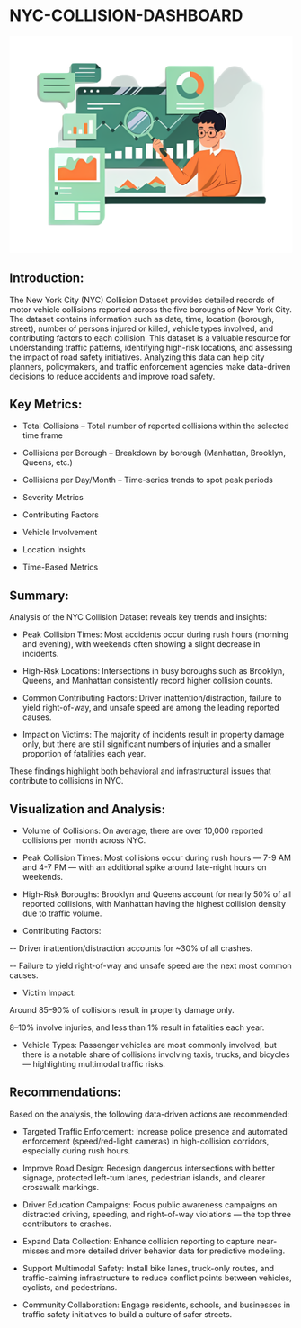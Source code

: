 # NYC-COLLISION-DASHBOARD

![](https://github.com/Jessiejones08/NYC-COLLISION-DASHBOARD/blob/main/favpng_43bd4378aaff742ec89648ff859226da.png)



## Introduction:

The New York City (NYC) Collision Dataset provides detailed records of motor vehicle collisions reported across the five boroughs of New York City. The dataset contains information such as date, time, location (borough, street), number of persons injured or killed, vehicle types involved, and contributing factors to each collision. This dataset is a valuable resource for understanding traffic patterns, identifying high-risk locations, and assessing the impact of road safety initiatives. Analyzing this data can help city planners, policymakers, and traffic enforcement agencies make data-driven decisions to reduce accidents and improve road safety.


## Key Metrics:

- Total Collisions – Total number of reported collisions within the selected time frame

- Collisions per Borough – Breakdown by borough (Manhattan, Brooklyn, Queens, etc.)

- Collisions per Day/Month – Time-series trends to spot peak periods

- Severity Metrics

-  Contributing Factors

- Vehicle Involvement

- Location Insights

- Time-Based Metrics



## Summary:

Analysis of the NYC Collision Dataset reveals key trends and insights:

- Peak Collision Times: Most accidents occur during rush hours (morning and evening), with weekends often showing a slight decrease in incidents.

- High-Risk Locations: Intersections in busy boroughs such as Brooklyn, Queens, and Manhattan consistently record higher collision counts.

- Common Contributing Factors: Driver inattention/distraction, failure to yield right-of-way, and unsafe speed are among the leading reported causes.

- Impact on Victims: The majority of incidents result in property damage only, but there are still significant numbers of injuries and a smaller proportion of fatalities each year.


These findings highlight both behavioral and infrastructural issues that contribute to collisions in NYC.

## Visualization and Analysis:


- Volume of Collisions: On average, there are over 10,000 reported collisions per month across NYC.

- Peak Collision Times: Most collisions occur during rush hours — 7-9 AM and 4-7 PM — with an additional spike around late-night hours on weekends.

- High-Risk Boroughs: Brooklyn and Queens account for nearly 50% of all reported collisions, with Manhattan having the highest collision density due to traffic volume.

- Contributing Factors:

-- Driver inattention/distraction accounts for ~30% of all crashes.

-- Failure to yield right-of-way and unsafe speed are the next most common causes.

- Victim Impact:

Around 85–90% of collisions result in property damage only.

8–10% involve injuries, and less than 1% result in fatalities each year.

- Vehicle Types: Passenger vehicles are most commonly involved, but there is a notable share of collisions involving taxis, trucks, and bicycles — highlighting multimodal traffic risks.


## Recommendations:

Based on the analysis, the following data-driven actions are recommended:

- Targeted Traffic Enforcement: Increase police presence and automated enforcement (speed/red-light cameras) in high-collision corridors, especially during rush hours.

- Improve Road Design: Redesign dangerous intersections with better signage, protected left-turn lanes, pedestrian islands, and clearer crosswalk markings.

- Driver Education Campaigns: Focus public awareness campaigns on distracted driving, speeding, and right-of-way violations — the top three contributors to crashes.

- Expand Data Collection: Enhance collision reporting to capture near-misses and more detailed driver behavior data for predictive modeling.

- Support Multimodal Safety: Install bike lanes, truck-only routes, and traffic-calming infrastructure to reduce conflict points between vehicles, cyclists, and pedestrians.

- Community Collaboration: Engage residents, schools, and businesses in traffic safety initiatives to build a culture of safer streets.
